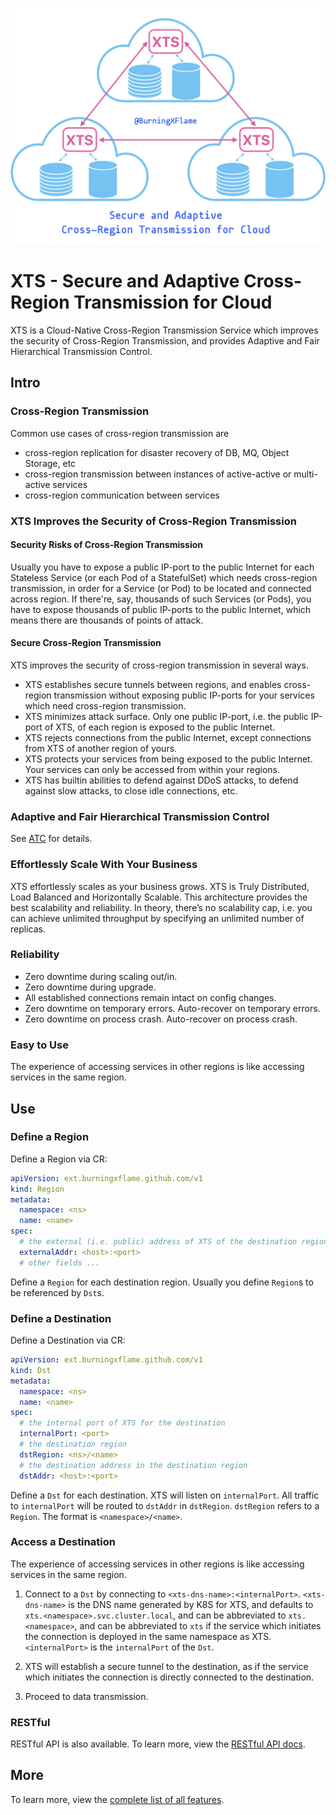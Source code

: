 ![ ](img/xts.png)

# XTS - Secure and Adaptive Cross-Region Transmission for Cloud

XTS is a Cloud-Native Cross-Region Transmission Service which
improves the security of Cross-Region Transmission,
and provides Adaptive and Fair Hierarchical Transmission Control.

## Intro

### Cross-Region Transmission

Common use cases of cross-region transmission are

- cross-region replication for disaster recovery of DB, MQ, Object Storage, etc
- cross-region transmission between instances of active-active or multi-active services
- cross-region communication between services

### XTS Improves the Security of Cross-Region Transmission

#### Security Risks of Cross-Region Transmission

Usually you have to expose a public IP-port to the public Internet for each Stateless Service (or each Pod of a StatefulSet) which needs cross-region transmission, in order for a Service (or Pod) to be located and connected across region.
If there're, say, thousands of such Services (or Pods), you have to expose thousands of public IP-ports to the public Internet, which means there are thousands of points of attack.

#### Secure Cross-Region Transmission

XTS improves the security of cross-region transmission in several ways.

- XTS establishes secure tunnels between regions, and enables cross-region transmission without exposing public IP-ports for your services which need cross-region transmission.
- XTS minimizes attack surface. Only one public IP-port, i.e. the public IP-port of XTS, of each region is exposed to the public Internet.
- XTS rejects connections from the public Internet, except connections from XTS of another region of yours.
- XTS protects your services from being exposed to the public Internet. Your services can only be accessed from within your regions.
- XTS has builtin abilities to defend against DDoS attacks, to defend against slow attacks, to close idle connections, etc.

### Adaptive and Fair Hierarchical Transmission Control

See [ATC](https://www.bxflame.com/xts/doc/atc/) for details.

### Effortlessly Scale With Your Business

XTS effortlessly scales as your business grows. XTS is Truly Distributed, Load Balanced and Horizontally Scalable. This architecture provides the best scalability and reliability. In theory, there’s no scalability cap, i.e. you can achieve unlimited throughput by specifying an unlimited number of replicas.

### Reliability

- Zero downtime during scaling out/in.
- Zero downtime during upgrade.
- All established connections remain intact on config changes.
- Zero downtime on temporary errors. Auto-recover on temporary errors.
- Zero downtime on process crash. Auto-recover on process crash.

### Easy to Use

The experience of accessing services in other regions is like accessing services in the same region.

## Use

### Define a Region

Define a Region via CR:

```yaml
apiVersion: ext.burningxflame.github.com/v1
kind: Region
metadata:
  namespace: <ns>
  name: <name>
spec:
  # the external (i.e. public) address of XTS of the destination region
  externalAddr: <host>:<port>
  # other fields ...
```

Define a `Region` for each destination region.
Usually you define `Region`s to be referenced by `Dst`s.

### Define a Destination

Define a Destination via CR:

```yaml
apiVersion: ext.burningxflame.github.com/v1
kind: Dst
metadata:
  namespace: <ns>
  name: <name>
spec:
  # the internal port of XTS for the destination
  internalPort: <port>
  # the destination region
  dstRegion: <ns>/<name>
  # the destination address in the destination region
  dstAddr: <host>:<port>
```

Define a `Dst` for each destination.
XTS will listen on `internalPort`. All traffic to `internalPort` will be routed to `dstAddr` in `dstRegion`.
`dstRegion` refers to a `Region`. The format is `<namespace>/<name>`.

### Access a Destination

The experience of accessing services in other regions is like accessing services in the same region.

1. Connect to a `Dst` by connecting to `<xts-dns-name>:<internalPort>`.
   `<xts-dns-name>` is the DNS name generated by K8S for XTS, and defaults to `xts.<namespace>.svc.cluster.local`, and can be abbreviated to `xts.<namespace>`, and can be abbreviated to `xts` if the service which initiates the connection is deployed in the same namespace as XTS.
   `<internalPort>` is the `internalPort` of the `Dst`.

2. XTS will establish a secure tunnel to the destination, as if the service which initiates the connection is directly connected to the destination.

3. Proceed to data transmission.

### RESTful

RESTful API is also available. To learn more, view the [RESTful API docs](https://www.bxflame.com/xts/doc/rest/).

## More

To learn more, view the [complete list of all features](https://www.bxflame.com/xts/doc/features/).
